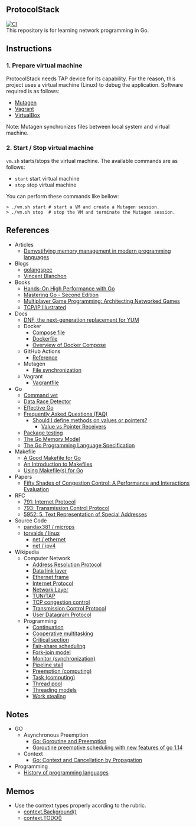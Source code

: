 ## ProtocolStack
[![CI](https://github.com/42milez/ProtocolStack/actions/workflows/ci.yml/badge.svg)](https://github.com/42milez/ProtocolStack/actions/workflows/ci.yml)  
This repository is for learning network programming in Go.

## Instructions
### 1. Prepare virtual machine
ProtocolStack needs TAP device for its capability. For the reason, this project uses a virtual machine (Linux) to debug the application. Software required is as follows: 

- [Mutagen](https://github.com/mutagen-io/mutagen)
- [Vagrant](https://www.vagrantup.com/)
- [VirtualBox](https://www.virtualbox.org/)

Note: Mutagen synchronizes files between local system and virtual machine.

### 2. Start / Stop virtual machine
`vm.sh` starts/stops the virtual machine. The available commands are as follows:

- `start` start virtual machine
- `stop` stop virtual machine

You can perform these commands like bellow:

```shell
> ./vm.sh start # start a VM and create a Mutagen session.
> ./vm.sh stop  # stop the VM and terminate the Mutagen session.
```

## References
- Articles
  - [Demystifying memory management in modern programming languages](https://deepu.tech/memory-management-in-programming)
- Blogs
  - [golangspec](https://medium.com/golangspec)
  - [Vincent Blanchon](https://medium.com/@blanchon.vincent)
- Books
  - [Hands-On High Performance with Go](https://www.packtpub.com/product/hands-on-high-performance-with-go/9781789805789)
  - [Mastering Go - Second Edition](https://www.packtpub.com/product/mastering-go-second-edition/9781838559335)
  - [Multiplayer Game Programming: Architecting Networked Games](https://www.oreilly.com/library/view/multiplayer-game-programming/9780134034355)
  - [TCP/IP Illustrated](https://en.wikipedia.org/wiki/TCP/IP_Illustrated)
- Docs
  - [DNF, the next-generation replacement for YUM](https://dnf.readthedocs.io/en/latest/index.html)
  - Docker
    - [Compose file](https://docs.docker.com/compose/compose-file/)
    - [Dockerfile](https://docs.docker.com/engine/reference/builder/)
    - [Overview of Docker Compose](https://docs.docker.com/compose/)
  - GitHub Actions
    - [Reference](https://docs.github.com/en/actions/reference)
  - Mutagen
    - [File synchronization](https://mutagen.io/documentation/synchronization)
  - Vagrant
    - [Vagrantfile](https://www.vagrantup.com/docs/vagrantfile)
- Go
  - [Command vet](https://golang.org/cmd/vet)
  - [Data Race Detector](https://golang.org/doc/articles/race_detector)
  - [Effective Go](https://golang.org/doc/effective_go)
  - [Frequently Asked Questions (FAQ)](https://golang.org/doc/faq)
    - [Should I define methods on values or pointers?](https://golang.org/doc/faq#methods_on_values_or_pointers)
      - [Value vs Pointer Receivers](https://h12.io/article/value-vs-pointer-receivers)
  - [Package testing](https://golang.org/pkg/testing)
  - [The Go Memory Model](https://golang.org/ref/mem)
  - [The Go Programming Language Specification](https://golang.org/ref/spec)
- Makefile
  - [A Good Makefile for Go](https://kodfabrik.com/journal/a-good-makefile-for-go)
  - [An Introduction to Makefiles](https://www.gnu.org/software/make/manual/html_node/Introduction.html)
  - [Using Makefile(s) for Go](https://danishpraka.sh/2019/12/07/using-makefiles-for-go.html)
- Papers
  - [Fifty Shades of Congestion Control: A Performance and Interactions Evaluation](https://arxiv.org/abs/1903.03852)
- RFC
  - [791: Internet Protocol](https://tools.ietf.org/html/rfc791)
  - [793: Transmission Control Protocol](https://tools.ietf.org/html/rfc793)
  - [5952: 5. Text Representation of Special Addresses](https://tools.ietf.org/html/rfc5952#section-5)
- Source Code
  - [pandax381 / microps](https://github.com/pandax381/microps)
  - [torvalds / linux](https://github.com/torvalds/linux)
    - [net / ethernet](https://github.com/torvalds/linux/tree/master/net/ethernet)
    - [net / ipv4](https://github.com/torvalds/linux/tree/master/net/ipv4)
- Wikipedia
  - Computer Network
      - [Address Resolution Protocol](https://en.wikipedia.org/wiki/Address_Resolution_Protocol)
      - [Data link layer](https://en.wikipedia.org/wiki/Data_link_layer)
      - [Ethernet frame](https://en.wikipedia.org/wiki/Ethernet_frame)
      - [Internet Protocol](https://en.wikipedia.org/wiki/Internet_Protocol)
      - [Network Layer](https://en.wikipedia.org/wiki/Network_layer)
      - [TUN/TAP](https://en.wikipedia.org/wiki/TUN/TAP)
      - [TCP congestion control](https://en.wikipedia.org/wiki/TCP_congestion_control)
      - [Transmission Control Protocol](https://en.wikipedia.org/wiki/Transmission_Control_Protocol)
      - [User Datagram Protocol](https://en.wikipedia.org/wiki/User_Datagram_Protocol)
  - Programming
    - [Continuation](https://en.wikipedia.org/wiki/Continuation)
    - [Cooperative multitasking](https://en.wikipedia.org/wiki/Cooperative_multitasking)
    - [Critical section](https://en.wikipedia.org/wiki/Critical_section)
    - [Fair-share scheduling](https://en.wikipedia.org/wiki/Fair-share_scheduling)
    - [Fork-join model](https://en.wikipedia.org/wiki/Fork%E2%80%93join_model)
    - [Monitor (synchronization)](https://en.wikipedia.org/wiki/Monitor_(synchronization))
    - [Pipeline stall](https://en.wikipedia.org/wiki/Pipeline_stall)
    - [Preemption (computing)](https://en.wikipedia.org/wiki/Preemption_(computing))
    - [Task (computing)](https://en.wikipedia.org/wiki/Task_(computing))
    - [Thread pool](https://en.wikipedia.org/wiki/Thread_pool)
    - [Threading models](https://en.wikipedia.org/wiki/Thread_(computing)#Threading_models)
    - [Work stealing](https://en.wikipedia.org/wiki/Work_stealing)

## Notes
- GO
  - Asynchronous Preemption
    - [Go: Goroutine and Preemption](https://medium.com/a-journey-with-go/go-goroutine-and-preemption-d6bc2aa2f4b7)
    - [Goroutine preemptive scheduling with new features of go 1.14](https://developpaper.com/goroutine-preemptive-scheduling-with-new-features-of-go-1-14)
  - Context
    - [Go: Context and Cancellation by Propagation](https://medium.com/a-journey-with-go/go-context-and-cancellation-by-propagation-7a808bbc889c)
- Programming
  - [History of programming languages](https://en.wikipedia.org/wiki/History_of_programming_languages)

## Memos
- Use the context types properly acording to the rubric.
  - [context.Background()](https://github.com/golang/go/blob/a72622d028077643169dc48c90271a82021f0534/src/context/context.go#L208)
  - [context.TODO()](https://github.com/golang/go/blob/a72622d028077643169dc48c90271a82021f0534/src/context/context.go#L216)
